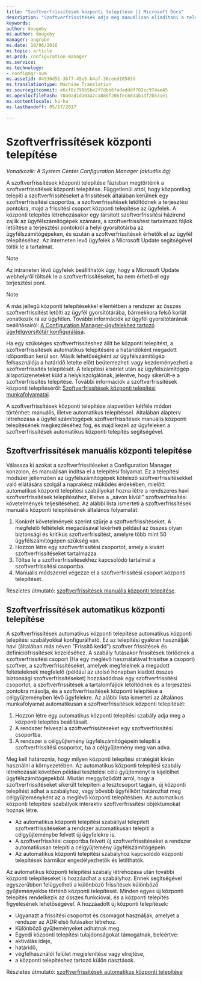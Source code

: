 ```yaml
---
title: "Szoftverfrissítések központi telepítése |} Microsoft Docs"
description: "Szoftverfrissítések adja meg manuálisan elindítani a telepítési folyamat, és automatikusan telepítheti a frissítéseket a Configuration Manager konzolon."
keywords: 
author: dougeby
ms.author: dougeby
manager: angrobe
ms.date: 10/06/2016
ms.topic: article
ms.prod: configuration-manager
ms.service: 
ms.technology:
- configmgr-sum
ms.assetid: 04536d51-3bf7-45e5-b4af-36ceed10583d
ms.translationtype: Machine Translation
ms.sourcegitcommit: e6cf8c799b5be2f7dbb6fadadddf702ec974ae45
ms.openlocfilehash: 70a0ad1da03a7ca88df206fec683ab1df2b531e1
ms.contentlocale: hu-hu
ms.lasthandoff: 05/17/2017

---
```


#  <a name="BKMK_SUMDeploy"></a> Szoftverfrissítések központi telepítése  

*Vonatkozik: A System Center Configuration Manager (aktuális ág)*

A szoftverfrissítések központi telepítése fázisban megtörténik a szoftverfrissítések központi telepítése. Függetlenül attól, hogy központilag telepíti a szoftverfrissítéseket a frissítések általában kerülnek egy szoftverfrissítési csoportba, a szoftverfrissítések letöltődnek a terjesztési pontokra, majd a frissítési csoport központi telepítése az ügyfelek. A központi telepítés létrehozásakor egy társított szoftverfrissítési házirend zajlik az ügyfélszámítógépek számára, a szoftverfrissítést tartalmazó fájlok letöltése a terjesztési pontokról a helyi gyorsítótárba az ügyfélszámítógépeken, és ezután a szoftverfrissítések érhetők el az ügyfél telepítéséhez. Az interneten levő ügyfelek a Microsoft Update segítségével töltik le a tartalmat.  

> [!NOTE]  
>  Az intraneten lévő ügyfelek beállíthatók úgy, hogy a Microsoft Update webhelyről töltsék le a szoftverfrissítéseket, ha nem érhető el egy terjesztési pont.  

> [!NOTE]  
>  A más jellegű központi telepítésekkel ellentétben a rendszer az összes szoftverfrissítést letölti az ügyfél gyorsítótárába, bármekkora felső korlát vonatkozik rá az ügyfélen. További információk az ügyfél gyorsítótárának beállításairól: [A Configuration Manager-ügyfelekhez tartozó ügyfélgyorsítótár konfigurálása](../../core/clients/manage/manage-clients.md#BKMK_ClientCache).  

Ha egy szükséges szoftverfrissítéshez állít be központi telepítést, a szoftverfrissítések automatikus telepítésére a határidőként megadott időpontban kerül sor. Másik lehetőségként az ügyfélszámítógép felhasználója a határidő letelte előtt beütemezheti vagy kezdeményezheti a szoftverfrissítés telepítését. A telepítési kísérlet után az ügyfélszámítógép állapotüzeneteket küld a helykiszolgálónak, jelentve, hogy sikerült-e a szoftverfrissítés telepítése. További információk a szoftverfrissítések központi telepítéséről: [Szoftverfrissítések központi telepítési munkafolyamatai](../understand/software-updates-introduction.md#BKMK_DeploymentWorkflows).  

A szoftverfrissítések központi telepítése alapvetően kétféle módon történhet: manuális, illetve automatikus telepítéssel. Általában alapterv létrehozása a ügyfél számítógépek szoftverfrissítések manuális központi telepítésének megkezdéséhez fog, és majd kezeli az ügyfeleken a szoftverfrissítések automatikus központi telepítés segítségével.  

## <a name="BKMK_ManualDeployment"></a>Szoftverfrissítések manuális központi telepítése
Válassza ki azokat a szoftverfrissítéseket a Configuration Manager konzolon, és manuálisan indítsa el a telepítési folyamat. Ez a telepítési módszer jellemzően az ügyfélszámítógépek kötelező szoftverfrissítésekkel való ellátására szolgál a naprakész működés érdekében, mielőtt automatikus központi telepítési szabályokat hozna létre a rendszeres havi szoftverfrissítések telepítéséhez, illetve a „sávon kívüli” szoftverfrissítési követelmények teljesítéséhez. Az alábbi lista ismerteti a szoftverfrissítések manuális központi telepítésének általános folyamatát:  

1. Konkrét követelmények szerint szűrje a szoftverfrissítéseket. A megfelelő feltételek megadásával lekérheti például az összes olyan biztonsági és kritikus szoftverfrissítést, amelyre több mint 50 ügyfélszámítógépen szükség van.  
2. Hozzon létre egy szoftverfrissítési csoportot, amely a kívánt szoftverfrissítéseket tartalmazza.  
3. Töltse le a szoftverfrissítésekhez kapcsolódó tartalmat a szoftverfrissítési csoportba.  
4. Manuális módszerrel végezze el a szoftverfrissítési csoport központi telepítését.

Részletes útmutató: [szoftverfrissítések manuális központi telepítése](manually-deploy-software-updates.md).

## <a name="automatically-deploy-software-updates"></a>Szoftverfrissítések automatikus központi telepítése
A szoftverfrissítések automatikus központi telepítése automatikus központi telepítési szabályokkal konfigurálható. Ez az telepítési gyakran használják havi (általában más néven "Frissítő kedd") szoftver frissítések és definíciófrissítések kezeléséhez. A szabály futásakor frissítések törlődnek a szoftverfrissítési csoport (Ha egy meglévő használatával frissítse a csoport) szoftver, a szoftverfrissítéseket, amelyek megfelelnek a megadott feltételeknek megfelelő (például az utolsó hónapban kiadott összes biztonsági szoftverfrissítéseket) hozzáadódnak egy szoftverfrissítési csoportot, a szoftverfrissítések a tartalomfájlok letöltődnek és a terjesztési pontokra másolja, és a szoftverfrissítések központi telepítése a célgyűjteményben lévő ügyfelekre. Az alábbi lista ismerteti az általános munkafolyamat automatikusan a szoftverfrissítések központi telepítését:  

1.  Hozzon létre egy automatikus központi telepítési szabály adja meg a központi telepítés beállításait.
2.  A rendszer felveszi a szoftverfrissítéseket egy szoftverfrissítési csoportba.  
3.  A rendszer a célgyűjtemény ügyfélszámítógépein telepíti a szoftverfrissítési csoportot, ha a célgyűjtemény meg van adva.  

Meg kell határoznia, hogy milyen központi telepítési stratégiát kíván használni a környezetében. Az automatikus központi telepítési szabály létrehozását követően például tesztelési célú gyűjteményt is kijelölhet ügyfélszámítógépekből. Miután meggyőződött arról, hogy a szoftverfrissítéseket sikerült telepíteni a tesztcsoport tagjain, új központi telepítést adhat a szabályhoz, vagy bővebb ügyfélkört határozhat meg célgyűjteményként az a meglévő központi telepítésben. Az automatikus központi telepítési szabályok interaktív szoftverfrissítési objektumokat hoznak létre.  

-   Az automatikus központi telepítési szabállyal telepített szoftverfrissítéseket a rendszer automatikusan telepíti a célgyűjteménybe felvett új ügyfelekre is.  
-   A szoftverfrissítési csoportba felvett új szoftverfrissítéseket a rendszer automatikusan telepíti a célgyűjtemény ügyfélszámítógépein.  
-   Az automatikus központi telepítési szabályhoz kapcsolódó központi telepítések bármikor engedélyezhetők és letilthatók.  

Az automatikus központi telepítési szabály létrehozása után további központi telepítéseket is hozzáadhat a szabályhoz. Ennek segítségével egyszerűbben felügyelheti a különböző frissítések különböző gyűjteményekbe történő központi telepítését. Minden egyes új központi telepítés rendelkezik az összes funkcióval, és a központi telepítés figyelésének lehetőségével. A hozzáadott új központi telepítések:  

-   Ugyanazt a frissítési csoportot és csomagot használják, amelyet a rendszer az ADR első futásakor létrehoz.  
-   Különböző gyűjteményeket adhatnak meg.  
-   Egyedi központi telepítési tulajdonságokat támogatnak, beleértve:  
   -   aktiválás ideje,  
   -   határidő,  
   -   végfelhasználói felület megjelenítése vagy elrejtése,  
   -   a központi telepítéshez tartozó külön riasztások.  

Részletes útmutató: [szoftverfrissítések automatikus központi telepítése](automatically-deploy-software-updates.md)

<!-- ###  <a name="BKMK_ClientCache"></a> Client cache setting  
The Configuration Manager client downloads the content for required software updates to the local client cache soon after it receives the deployment. However, the client waits to download the content until after the **Software available time** setting for the deployment. The client does not download software updates in optional deployments (deployments that do not have a scheduled installation deadline) until the user manually starts the installation. When the configured deadline passes, the software updates client agent performs a scan to verify that the software update is still required, then the software updates client agent checks the local cache on the client computer to verify that the software update source file is still available, and then installs the software update. If the content was deleted from the client cache to make room for another deployment, the client downloads the software updates to the cache. Software updates are always downloaded to the client cache regardless of the configured maximum client cache size. For other deployments, such as applications or packages, the client only downloads content that is within the maximum cache size that you configure for the client. Cached content is not automatically deleted, but it remains in the cache for at least one day after the client used that content.  -->


 <!-- For more information about the deployment process, see [Software update deployment process](../../sum/understand/software-updates-introduction.md#BKMK_DeploymentProcess).  -->

